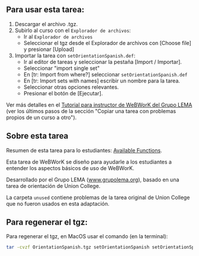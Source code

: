 ## Para usar esta tarea:

1.  Descargar el archivo .tgz.
2.  Subirlo al curso con el `Explorador de archivos`:
    -  Ir al `Explorador de archivos`
    -  Seleccionar el tgz desde el Explorador de archivos con [Choose file] y presionar [Upload] 
3.  Importar la tarea con `setOrientationSpanish.def`:
    -  Ir al editor de tareas y seleccionar la pestaña [Import / Importar].
    -  Seleccionar "import single set"
    -  En [tr: Import from where?] seleccionar `setOrientationSpanish.def`
    -  En [tr: Import sets with names] escribir un nombre para la tarea.
    -  Seleccionar otras opciones relevantes.
    -  Presionar el botón de [Ejecutar].

Ver más detalles en el [Tutorial para instructor de WeBWorK del Grupo LEMA](https://docs.google.com/document/d/e/2PACX-1vRuSzbWGHnGnIDhBr956HmYldIL0jXGkYZb5LrwolOthnEB4VF6ubRFzGVERBEx4WgQKTU90afq8AnX/pub#h.eg89zk705kp5) (ver los últimos pasos de la sección "Copiar una tarea con problemas propios de un curso a otro").

## Sobre esta tarea

Resumen de esta tarea para lo estudiantes: [Available Functions](https://webwork.maa.org/wiki/Available_Functions).

Esta tarea de WeBWorK se diseño para ayudarle a los estudiantes a entender los aspectos básicos de uso de WeBWorK.

Desarrollado por el Grupo LEMA (www.grupolema.org), basado en una tarea de orientación de Union College.


La carpeta `unused` contiene problemas de la tarea original de Union College que no fueron usados en esta adaptación.

## Para regenerar el tgz:

Para regenerar el tgz, en MacOS usar el comando (en la terminal):

```bash
tar -cvzf OrientationSpanish.tgz setOrientationSpanish setOrientationSpanish.def
```
